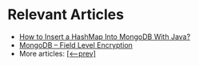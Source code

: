 # Relevant Articles
- [How to Insert a HashMap Into MongoDB With Java?](https://www.baeldung.com/java-mongodb-insert-hashmap)
- [MongoDB – Field Level Encryption](https://www.baeldung.com/mongodb-field-level-encryption)
- More articles: [[<--prev]](../spring-boot-persistence-mongodb-2)
